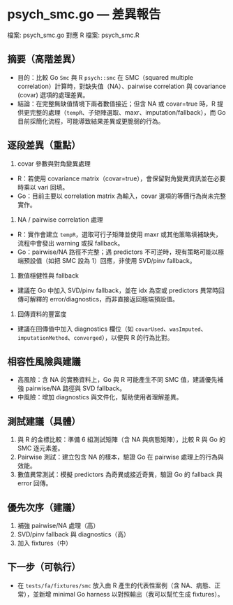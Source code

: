# psych_smc.go — 差異報告

檔案: psych_smc.go
對應 R 檔案: psych_smc.R

## 摘要（高階差異）

- 目的：比較 Go `Smc` 與 R `psych::smc` 在 SMC（squared multiple correlation）計算時，對缺失值（NA）、pairwise correlation 與 covariance (covar) 選項的處理差異。
- 結論：在完整無缺值情境下兩者數值接近；但含 NA 或 covar=true 時，R 提供更完整的處理（`tempR`、子矩陣選取、maxr、imputation/fallback），而 Go 目前採簡化流程，可能導致結果差異或更脆弱的行為。

## 逐段差異（重點）

1. covar 參數與對角變異處理

- R：若使用 covariance matrix（covar=true），會保留對角變異資訊並在必要時乘以 vari 回填。
- Go：目前主要以 correlation matrix 為輸入，covar 選項的等價行為尚未完整實作。

1. NA / pairwise correlation 處理

- R：實作會建立 `tempR`，選取可行子矩陣並使用 maxr 或其他策略填補缺失，流程中會發出 warning 或採 fallback。
- Go：pairwise/NA 路徑不完整；遇 predictors 不可逆時，現有策略可能以極端預設值（如把 SMC 設為 1）回應，非使用 SVD/pinv fallback。

1. 數值穩健性與 fallback

- 建議在 Go 中加入 SVD/pinv fallback，並在 idx 為空或 predictors 異常時回傳可解釋的 error/diagnostics，而非直接返回極端預設值。

1. 回傳資料的豐富度

- 建議在回傳值中加入 diagnostics 欄位（如 `covarUsed`、`wasImputed`、`imputationMethod`、`converged`），以便與 R 的行為比對。

## 相容性風險與建議

- 高風險：含 NA 的實務資料上，Go 與 R 可能產生不同 SMC 值，建議優先補強 pairwise/NA 路徑與 SVD fallback。
- 中風險：增加 diagnostics 與文件化，幫助使用者理解差異。

## 測試建議（具體）

1. 與 R 的金標比較：準備 6 組測試矩陣（含 NA 與病態矩陣），比較 R 與 Go 的 SMC 逐元素差。
2. Pairwise 測試：建立包含 NA 的樣本，驗證 Go 在 pairwise 處理上的行為與效能。
3. 數值異常測試：模擬 predictors 為奇異或接近奇異，驗證 Go 的 fallback 與 error 回傳。

## 優先次序（建議）

1. 補強 pairwise/NA 處理（高）
2. SVD/pinv fallback 與 diagnostics（高）
3. 加入 fixtures（中）

## 下一步（可執行）

- 在 `tests/fa/fixtures/smc` 放入由 R 產生的代表性案例（含 NA、病態、正常），並新增 minimal Go harness 以對照輸出（我可以幫忙生成 fixtures）。
